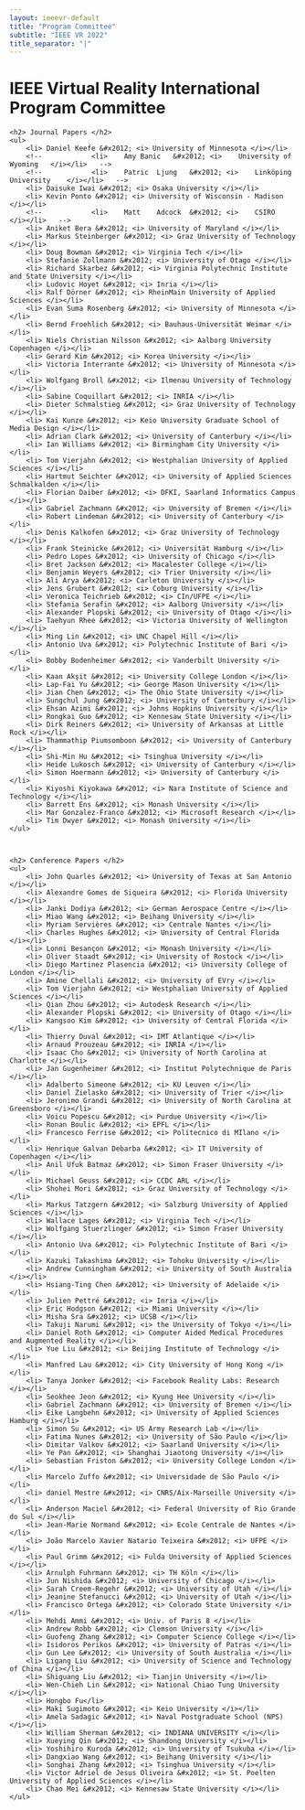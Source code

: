 ```yaml
---
layout: ieeevr-default
title: "Program Committee"
subtitle: "IEEE VR 2022"
title_separator: "|"
---
```


<div>
    <h1> IEEE Virtual Reality International Program Committee </h1>

    <h2> Journal Papers </h2>
    <ul>
        <li> Daniel Keefe &#x2012; <i> University of Minnesota </i></li>
        <!--			<li>	Amy	Banic	&#x2012; <i>	University of Wyoming	</i></li>	-->
        <!--			<li>	Patric	Ljung	&#x2012; <i>	Linköping University	</i></li>	-->
        <li> Daisuke Iwai &#x2012; <i> Osaka University </i></li>
        <li> Kevin Ponto &#x2012; <i> University of Wisconsin - Madison </i></li>
        <!--			<li>	Matt	Adcock	&#x2012; <i>	CSIRO	</i></li>	-->
        <li> Aniket Bera &#x2012; <i> University of Maryland </i></li>
        <li> Markus Steinberger &#x2012; <i> Graz University of Technology </i></li>
        <li> Doug Bowman &#x2012; <i> Virginia Tech </i></li>
        <li> Stefanie Zollmann &#x2012; <i> University of Otago </i></li>
        <li> Richard Skarbez &#x2012; <i> Virginia Polytechnic Institute and State University </i></li>
        <li> Ludovic Hoyet &#x2012; <i> Inria </i></li>
        <li> Ralf Dörner &#x2012; <i> RheinMain University of Applied Sciences </i></li>
        <li> Evan Suma Rosenberg &#x2012; <i> University of Minnesota </i></li>
        <li> Bernd Froehlich &#x2012; <i> Bauhaus-Universität Weimar </i></li>
        <li> Niels Christian Nilsson &#x2012; <i> Aalborg University Copenhagen </i></li>
        <li> Gerard Kim &#x2012; <i> Korea University </i></li>
        <li> Victoria Interrante &#x2012; <i> University of Minnesota </i></li>
        <li> Wolfgang Broll &#x2012; <i> Ilmenau University of Technology </i></li>
        <li> Sabine Coquillart &#x2012; <i> INRIA </i></li>
        <li> Dieter Schmalstieg &#x2012; <i> Graz University of Technology </i></li>
        <li> Kai Kunze &#x2012; <i> Keio University Graduate School of Media Design </i></li>
        <li> Adrian Clark &#x2012; <i> University of Canterbury </i></li>
        <li> Ian Williams &#x2012; <i> Birmingham City University </i></li>
        <li> Tom Vierjahn &#x2012; <i> Westphalian University of Applied Sciences </i></li>
        <li> Hartmut Seichter &#x2012; <i> University of Applied Sciences Schmalkalden </i></li>
        <li> Florian Daiber &#x2012; <i> DFKI, Saarland Informatics Campus </i></li>
        <li> Gabriel Zachmann &#x2012; <i> University of Bremen </i></li>
        <li> Robert Lindeman &#x2012; <i> University of Canterbury </i></li>
        <li> Denis Kalkofen &#x2012; <i> Graz University of Technology </i></li>
        <li> Frank Steinicke &#x2012; <i> Universität Hamburg </i></li>
        <li> Pedro Lopes &#x2012; <i> University of Chicago </i></li>
        <li> Bret Jackson &#x2012; <i> Macalester College </i></li>
        <li> Benjamin Weyers &#x2012; <i> Trier University </i></li>
        <li> Ali Arya &#x2012; <i> Carleton University </i></li>
        <li> Jens Grubert &#x2012; <i> Coburg University </i></li>
        <li> Veronica Teichrieb &#x2012; <i> CIn/UFPE </i></li>
        <li> Stefania Serafin &#x2012; <i> Aalborg University </i></li>
        <li> Alexander Plopski &#x2012; <i> University of Otago </i></li>
        <li> Taehyun Rhee &#x2012; <i> Victoria University of Wellington </i></li>
        <li> Ming Lin &#x2012; <i> UNC Chapel Hill </i></li>
        <li> Antonio Uva &#x2012; <i> Polytechnic Institute of Bari </i></li>
        <li> Bobby Bodenheimer &#x2012; <i> Vanderbilt University </i></li>
        <li> Kaan Akşit &#x2012; <i> University College London </i></li>
        <li> Lap-Fai Yu &#x2012; <i> George Mason University </i></li>
        <li> Jian Chen &#x2012; <i> The Ohio State University </i></li>
        <li> Sungchul Jung &#x2012; <i> University of Canterbury </i></li>
        <li> Ehsan Azimi &#x2012; <i> Johns Hopkins University </i></li>
        <li> Rongkai Guo &#x2012; <i> Kennesaw State University </i></li>
        <li> Dirk Reiners &#x2012; <i> University of Arkansas at Little Rock </i></li>
        <li> Thammathip Piumsomboon &#x2012; <i> University of Canterbury </i></li>
        <li> Shi-Min Hu &#x2012; <i> Tsinghua University </i></li>
        <li> Heide Lukosch &#x2012; <i> University of Canterbury </i></li>
        <li> Simon Hoermann &#x2012; <i> University of Canterbury </i></li>
        <li> Kiyoshi Kiyokawa &#x2012; <i> Nara Institute of Science and Technology </i></li>
        <li> Barrett Ens &#x2012; <i> Monash University </i></li>
        <li> Mar Gonzalez-Franco &#x2012; <i> Microsoft Research </i></li>
        <li> Tim Dwyer &#x2012; <i> Monash University </i></li>
    </ul>



    <h2> Conference Papers </h2>
    <ul>
        <li> John Quarles &#x2012; <i> University of Texas at San Antonio </i></li>
        <li> Alexandre Gomes de Siqueira &#x2012; <i> Florida University </i></li>
        <li> Janki Dodiya &#x2012; <i> German Aerospace Centre </i></li>
        <li> Miao Wang &#x2012; <i> Beihang University </i></li>
        <li> Myriam Servières &#x2012; <i> Centrale Nantes </i></li>
        <li> Charles Hughes &#x2012; <i> University of Central Florida </i></li>
        <li> Lonni Besançon &#x2012; <i> Monash University </i></li>
        <li> Oliver Staadt &#x2012; <i> University of Rostock </i></li>
        <li> Diego Martinez Plasencia &#x2012; <i> University College of London </i></li>
        <li> Amine Chellali &#x2012; <i> University of EVry </i></li>
        <li> Tom Vierjahn &#x2012; <i> Westphalian University of Applied Sciences </i></li>
        <li> Qian Zhou &#x2012; <i> Autodesk Research </i></li>
        <li> Alexander Plopski &#x2012; <i> University of Otago </i></li>
        <li> Kangsoo Kim &#x2012; <i> University of Central Florida </i></li>
        <li> Thierry Duval &#x2012; <i> IMT Atlantique </i></li>
        <li> Arnaud Prouzeau &#x2012; <i> INRIA </i></li>
        <li> Isaac Cho &#x2012; <i> University of North Carolina at Charlotte </i></li>
        <li> Jan Gugenheimer &#x2012; <i> Institut Polytechnique de Paris </i></li>
        <li> Adalberto Simeone &#x2012; <i> KU Leuven </i></li>
        <li> Daniel Zielasko &#x2012; <i> University of Trier </i></li>
        <li> Jeronimo Grandi &#x2012; <i> University of North Carolina at Greensboro </i></li>
        <li> Voicu Popescu &#x2012; <i> Purdue University </i></li>
        <li> Ronan Boulic &#x2012; <i> EPFL </i></li>
        <li> Francesco Ferrise &#x2012; <i> Politecnico di MIlano </i></li>
        <li> Henrique Galvan Debarba &#x2012; <i> IT University of Copenhagen </i></li>
        <li> Anil Ufuk Batmaz &#x2012; <i> Simon Fraser University </i></li>
        <li> Michael Geuss &#x2012; <i> CCDC ARL </i></li>
        <li> Shohei Mori &#x2012; <i> Graz University of Technology </i></li>
        <li> Markus Tatzgern &#x2012; <i> Salzburg University of Applied Sciences </i></li>
        <li> Wallace Lages &#x2012; <i> Virginia Tech </i></li>
        <li> Wolfgang Stuerzlinger &#x2012; <i> Simon Fraser University </i></li>
        <li> Antonio Uva &#x2012; <i> Polytechnic Institute of Bari </i></li>
        <li> Kazuki Takashima &#x2012; <i> Tohoku University </i></li>
        <li> Andrew Cunningham &#x2012; <i> University of South Australia </i></li>
        <li> Hsiang-Ting Chen &#x2012; <i> University of Adelaide </i></li>
        <li> Julien Pettré &#x2012; <i> Inria </i></li>
        <li> Eric Hodgson &#x2012; <i> Miami University </i></li>
        <li> Misha Sra &#x2012; <i> UCSB </i></li>
        <li> Takuji Narumi &#x2012; <i> the University of Tokyo </i></li>
        <li> Daniel Roth &#x2012; <i> Computer Aided Medical Procedures and Augmented Reality </i></li>
        <li> Yue Liu &#x2012; <i> Beijing Institute of Technology </i></li>
        <li> Manfred Lau &#x2012; <i> City University of Hong Kong </i></li>
        <li> Tanya Jonker &#x2012; <i> Facebook Reality Labs: Research </i></li>
        <li> Seokhee Jeon &#x2012; <i> Kyung Hee University </i></li>
        <li> Gabriel Zachmann &#x2012; <i> University of Bremen </i></li>
        <li> Eike Langbehn &#x2012; <i> University of Applied Sciences Hamburg </i></li>
        <li> Simon Su &#x2012; <i> US Army Research Lab </i></li>
        <li> Fatima Nunes &#x2012; <i> University of São Paulo </i></li>
        <li> Dimitar Valkov &#x2012; <i> Saarland University </i></li>
        <li> Ye Pan &#x2012; <i> Shanghai Jiaotong University </i></li>
        <li> Sebastian Friston &#x2012; <i> University College London </i></li>
        <li> Marcelo Zuffo &#x2012; <i> Universidade de São Paulo </i></li>
        <li> daniel Mestre &#x2012; <i> CNRS/Aix-Marseille University </i></li>
        <li> Anderson Maciel &#x2012; <i> Federal University of Rio Grande do Sul </i></li>
        <li> Jean-Marie Normand &#x2012; <i> Ecole Centrale de Nantes </i></li>
        <li> João Marcelo Xavier Natario Teixeira &#x2012; <i> UFPE </i></li>
        <li> Paul Grimm &#x2012; <i> Fulda University of Applied Sciences </i></li>
        <li> Arnulph Fuhrmann &#x2012; <i> TH Köln </i></li>
        <li> Jun Nishida &#x2012; <i> University of Chicago </i></li>
        <li> Sarah Creem-Regehr &#x2012; <i> University of Utah </i></li>
        <li> Jeanine Stefanucci &#x2012; <i> University of Utah </i></li>
        <li> Francisco Ortega &#x2012; <i> Colorado State University </i></li>
        <li> Mehdi Ammi &#x2012; <i> Univ. of Paris 8 </i></li>
        <li> Andrew Robb &#x2012; <i> Clemson University </i></li>
        <li> Guofeng Zhang &#x2012; <i> Computer Science College </i></li>
        <li> Isidoros Perikos &#x2012; <i> University of Patras </i></li>
        <li> Gun Lee &#x2012; <i> University of South Australia </i></li>
        <li> Ligang Liu &#x2012; <i> University of Science and Technology of China </i></li>
        <li> Shiguang Liu &#x2012; <i> Tianjin University </i></li>
        <li> Wen-Chieh Lin &#x2012; <i> National Chiao Tung University </i></li>
        <li> Hongbo Fu</li>
        <li> Maki Sugimoto &#x2012; <i> Keio University </i></li>
        <li> Amela Sadagic &#x2012; <i> Naval Postgraduate School (NPS) </i></li>
        <li> William Sherman &#x2012; <i> INDIANA UNIVERSITY </i></li>
        <li> Xueying Qin &#x2012; <i> Shandong University </i></li>
        <li> Yoshihiro Kuroda &#x2012; <i> University of Tsukuba </i></li>
        <li> Dangxiao Wang &#x2012; <i> Beihang University </i></li>
        <li> Songhai Zhang &#x2012; <i> Tsinghua University </i></li>
        <li> Victor Adriel de Jesus Oliveira &#x2012; <i> St. Poelten University of Applied Sciences </i></li>
        <li> Chao Mei &#x2012; <i> Kennesaw State University </i></li>
    </ul>
</div>
